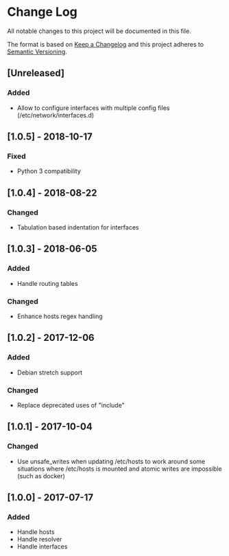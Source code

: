 # Change Log
All notable changes to this project will be documented in this file.

The format is based on [Keep a Changelog](http://keepachangelog.com/)
and this project adheres to [Semantic Versioning](http://semver.org/).

## [Unreleased]
### Added
- Allow to configure interfaces with multiple config files (/etc/network/interfaces.d)

## [1.0.5] - 2018-10-17
### Fixed
- Python 3 compatibility

## [1.0.4] - 2018-08-22
### Changed
- Tabulation based indentation for interfaces

## [1.0.3] - 2018-06-05
### Added
- Handle routing tables

### Changed
- Enhance hosts regex handling

## [1.0.2] - 2017-12-06
### Added
- Debian stretch support

### Changed
- Replace deprecated uses of "include"

## [1.0.1] - 2017-10-04
### Changed
- Use unsafe_writes when updating /etc/hosts to work around some situations
  where /etc/hosts is mounted and atomic writes are impossible (such as docker)

## [1.0.0] - 2017-07-17
### Added
- Handle hosts
- Handle resolver
- Handle interfaces
